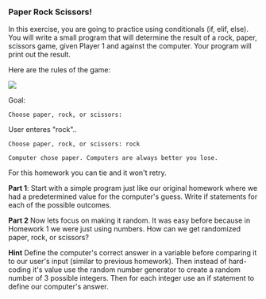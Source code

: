 ### Paper Rock Scissors! 

In this exercise, you are going to practice using conditionals (if, elif, else). You will write a small program that will
determine the result of a rock, paper, scissors game, given Player 1 and against the computer. Your program will print
out the result. 

Here are the rules of the game:

<img src="http://blog.freepeople.com/wp-content/uploads/2013/02/roshambo1.jpg" />


Goal: 

```
Choose paper, rock, or scissors: 
```

User enteres "rock".. 

```
Choose paper, rock, or scissors: rock

Computer chose paper. Computers are always better you lose. 
```

For this homework you can tie and it won't retry.


<b>Part 1</b>: Start with a simple program just like our original homework where we had a predetermined value for the computer's guess. Write if statements for each of the possible outcomes. 

<p><b>Part 2</b> Now lets focus on making it random. It was easy before because in Homework 1 we were just using numbers. How can we get randomized paper, rock, or scissors? </p>

<p><b>Hint</b> Define the computer's correct answer in a variable before comparing it to our user's input (similar to previous homework). Then instead of hard-coding it's value use the random number generator to create a random number of 3 possible integers. Then for each integer use an if statement to define our computer's answer. 
</p>









